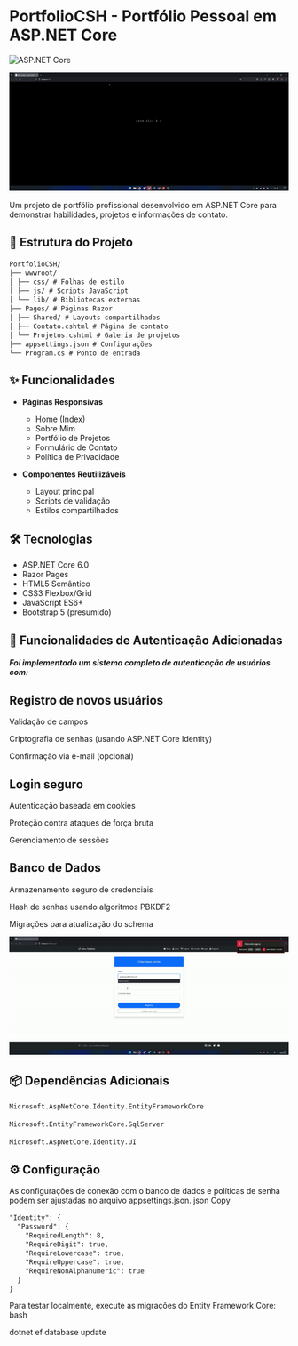 ﻿# PortfolioCSH - Portfólio Pessoal em ASP.NET Core
![ASP.NET Core](https://img.shields.io/badge/ASP.NET_Core-5.2.8-blue?logo=.net)

![Demonstração do Site](./Site.gif)


Um projeto de portfólio profissional desenvolvido em ASP.NET Core para demonstrar habilidades, projetos e informações de contato.

## 📂 Estrutura do Projeto
```
PortfolioCSH/
├── wwwroot/
│ ├── css/ # Folhas de estilo
│ ├── js/ # Scripts JavaScript
│ └── lib/ # Bibliotecas externas
├── Pages/ # Páginas Razor
│ ├── Shared/ # Layouts compartilhados
│ ├── Contato.cshtml # Página de contato
│ └── Projetos.cshtml # Galeria de projetos
├── appsettings.json # Configurações
└── Program.cs # Ponto de entrada

```

## ✨ Funcionalidades

- **Páginas Responsivas**
  - Home (Index)
  - Sobre Mim
  - Portfólio de Projetos
  - Formulário de Contato
  - Política de Privacidade

- **Componentes Reutilizáveis**
  - Layout principal
  - Scripts de validação
  - Estilos compartilhados

## 🛠️ Tecnologias

- ASP.NET Core 6.0
- Razor Pages
- HTML5 Semântico
- CSS3 Flexbox/Grid
- JavaScript ES6+
- Bootstrap 5 (presumido)

## 🔐 Funcionalidades de Autenticação Adicionadas 

##### Foi implementado um sistema completo de autenticação de usuários com:
## __Registro de novos usuários__

Validação de campos

Criptografia de senhas (usando ASP.NET Core Identity)

Confirmação via e-mail (opcional)

## Login seguro

Autenticação baseada em cookies

Proteção contra ataques de força bruta

Gerenciamento de sessões

## Banco de Dados

Armazenamento seguro de credenciais

Hash de senhas usando algoritmos PBKDF2

Migrações para atualização do schema

![Demonstração do Site](./Site2.gif)
## 📦 Dependências Adicionais

    Microsoft.AspNetCore.Identity.EntityFrameworkCore

    Microsoft.EntityFrameworkCore.SqlServer

    Microsoft.AspNetCore.Identity.UI

## ⚙️ Configuração

As configurações de conexão com o banco de dados e políticas de senha podem ser ajustadas no arquivo appsettings.json.
json
Copy
```
"Identity": {
  "Password": {
    "RequiredLength": 8,
    "RequireDigit": true,
    "RequireLowercase": true,
    "RequireUppercase": true,
    "RequireNonAlphanumeric": true
  }
}
``` 
Para testar localmente, execute as migrações do Entity Framework Core:
bash

dotnet ef database update
